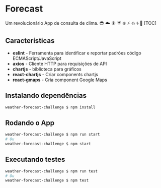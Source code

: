 # Forecast

Um revolucionário App de consulta de clima. :sunglasses:
:cloud: :sunny: :umbrella: :snowflake: :zap: :snowman: :cyclone: :foggy:
[TOC]


## Características

* **eslint**  - Ferramenta para identificar e reportar padrões código  ECMAScript/JavaScript 
* **axios** - Cliente HTTP para requisições de API
* **chartjs** - biblioteca para gráficos
* **react-chartjs** - Criar components chartjs
* **react-gmaps** - Cria component Google Maps

## Instalando dependências

```bash
weather-forecast-challenge $ npm install
```



## Rodando o App

```bash
weather-forecast-challenge $ npm run start
# Ou
weather-forecast-challenge $ npm start
```



## Executando testes

```bash
weather-forecast-challenge $ npm run test
# Ou
weather-forecast-challenge $ npm test
```
